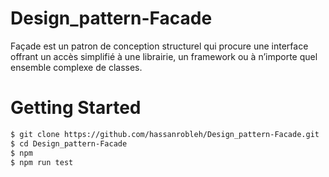 # Design_pattern-Facade
Façade est un patron de conception structurel qui procure une
interface offrant un accès simplifié à une librairie, un framework
ou à n’importe quel ensemble complexe de classes.

# Getting Started
```bash
$ git clone https://github.com/hassanrobleh/Design_pattern-Facade.git
$ cd Design_pattern-Facade
$ npm 
$ npm run test




